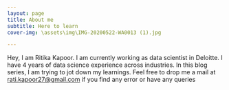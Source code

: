```yaml
---
layout: page
title: About me
subtitle: Here to learn
cover-img: \assets\img\IMG-20200522-WA0013 (1).jpg

---
```


Hey, I am Ritika Kapoor. I am currently working as data scientist in Deloitte. I have 4 years of data science experience across industries. In this blog series, I am trying to jot down my learnings. Feel free to drop me a mail at rati.kapoor27@gmail.com if you find any error or have any queries

